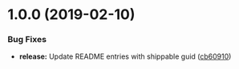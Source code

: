 # 1.0.0 (2019-02-10)


### Bug Fixes

* **release:** Update README entries with shippable guid ([cb60910](https://github.com/phil-mitchell/exegesis-plugin-context/commit/cb60910))
